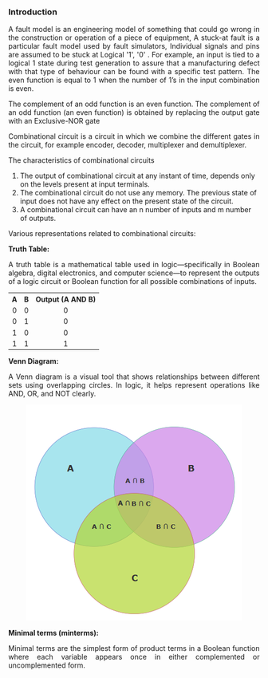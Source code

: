 ### Introduction

<p style="text-align:justify;">A fault model is an engineering model of something that could go wrong in the construction or operation of a piece of equipment, A stuck-at fault is a particular fault model used by fault simulators, Individual signals and pins are assumed to be stuck at Logical '1', '0' . For example, an input is tied to a logical 1 state during test generation to assure that a manufacturing defect with that type of behaviour can be found with a specific test pattern. The even function is equal to 1 when the number of 1’s in the input combination is even.</p>

<p style="text-align:justify;">The complement of an odd function is an even function. The complement of an odd function (an even function) is obtained by replacing the output gate with an Exclusive-NOR gate</p>

<p style="text-align:justify;">Combinational circuit is a circuit in which we combine the different gates in the circuit, for example encoder, decoder, multiplexer and demultiplexer.</p> 

<p style="text-align:justify;">The characteristics of combinational circuits</p>

1. The output of combinational circuit at any instant of time, depends only on the levels present at input terminals.
2. The combinational circuit do not use any memory. The previous state of input does not have any effect on the present state of the circuit.
3. A combinational circuit can have an n number of inputs and m number of outputs.

<p style="text-align:justify;">Various representations related to combinational circuits:</p>

<strong>Truth Table:</strong> <p style="text-align:justify;">A truth table is a mathematical table used in logic—specifically in Boolean algebra, digital electronics, and computer science—to represent the outputs of a logic circuit or Boolean function for all possible combinations of inputs.</p>

<table style="text-align:center;">
  <tr  style="text-align:center;"><th>A</th><th>B</th><th>Output (A AND B)</th></tr>
  <tr  style="text-align:center;"><td>0</td><td>0</td><td style="text-align:center;">0</td></tr>
  <tr style="text-align:center;"><td>0</td><td>1</td><td style="text-align:center;">0</td></tr>
  <tr style="text-align:center;"><td>1</td><td>0</td><td style="text-align:center;">0</td></tr>
  <tr style="text-align:center;"><td>1</td><td>1</td><td style="text-align:center;">1</td></tr>
</table>

<strong>Venn Diagram:</strong> <p style="text-align:justify;">A Venn diagram is a visual tool that shows relationships between different sets using overlapping circles. In logic, it helps represent operations like AND, OR, and NOT clearly.</p>

<center><img src="images/venndiagram.png"></center>

<strong>Minimal terms (minterms):</strong> <p style="text-align:justify;">Minimal terms are the simplest form of product terms in a Boolean function where each variable appears once in either complemented or uncomplemented form.</p>



